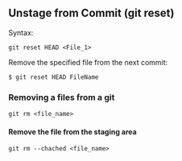 ## Unstage from Commit (git reset)

Syntax:
```
git reset HEAD <File_1>
```

Remove the specified file from the next commit:
```
$ git reset HEAD FileName
```

### Removing a files from a git
```
git rm <file_name>
```

#### Remove the file from the staging area
```
git rm --chached <file_name>
```

